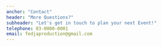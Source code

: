 ```yaml
---
anchor: "Contact"
header: "More Questions?"
subheader: "Let's get in touch to plan your next Event!"
telephone: 03-0000-0001
email: fedjaproduction@gmail.com 
---
```

